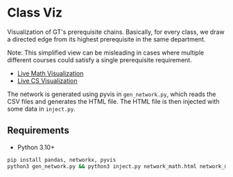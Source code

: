 # Class Viz

Visualization of GT's prerequisite chains. Basically, for every class, we draw a directed edge from its highest prerequisite in the same department.

Note: This simplified view can be misleading in cases where multiple different courses could satisfy a single prerequisite requirement.

- [Live Math Visualization](https://echen333.github.io/class_viz/network_math.html)
- [Live CS Visualization](https://echen333.github.io/class_viz/network_cs.html)

The network is generated using pyvis in `gen_network.py`, which reads the CSV files and generates the HTML file. The HTML file is then injected with some data in `inject.py`.

## Requirements

- Python 3.10+

```bash
pip install pandas, networkx, pyvis
python3 gen_network.py && python3 inject.py network_math.html network_math.html 
```

